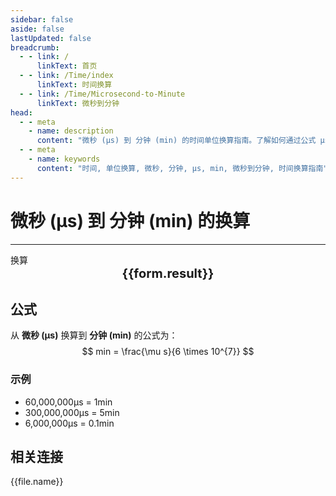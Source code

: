 ```yaml
---
sidebar: false
aside: false
lastUpdated: false
breadcrumb:
  - - link: /
      linkText: 首页
  - - link: /Time/index
      linkText: 时间换算
  - - link: /Time/Microsecond-to-Minute
      linkText: 微秒到分钟
head:
  - - meta
    - name: description
      content: "微秒 (μs) 到 分钟 (min) 的时间单位换算指南。了解如何通过公式 μs ÷ 60,000,000 换算为分钟。"
  - - meta
    - name: keywords
      content: "时间, 单位换算, 微秒, 分钟, μs, min, 微秒到分钟, 时间换算指南"
---
```

# 微秒 (μs) 到 分钟 (min) 的换算

---
<script setup>
import { onMounted, reactive, inject, ref } from 'vue'
import { NButton,NForm ,NFormItem,NInput,NInputNumber,NSelect,NCard,useMessage,NGrid ,NGi  } from 'naive-ui'
import { defineClientComponent } from 'vitepress'
import { Time } from '../../files';

const convert = inject('convert')

const form = reactive({
  number: null,
  result: '',
})

const convertHandler = () => {
  if (form.number !== null && !isNaN(form.number)) {
    const convertedValue = parseFloat(form.number) / 60000000
    form.result = `${form.number}μs = ${convertedValue.toFixed(10)}min`
  } else {
    form.result = '请输入有效的数值。'
  }
}
</script>

<n-form size="large" :model="form">
  <n-form-item label="微秒 (μs)">
    <n-input-number v-model:value="form.number" placeholder="输入微秒" style="width: 100%" />
  </n-form-item>
  <n-form-item>
    <n-button type="info" @click="convertHandler" block>换算</n-button>
  </n-form-item>
</n-form>

<n-card  embedded :bordered="false" hoverable>
  <div  style="text-align:center;font-size:20px;">
    <strong>{{form.result}}</strong>
  </div>
</n-card>

## 公式

从 **微秒 (μs)** 换算到 **分钟 (min)** 的公式为：
$$ min = \frac{\mu s}{6 \times 10^{7}} $$

### 示例
- 60,000,000μs = 1min
- 300,000,000μs = 5min
- 6,000,000μs = 0.1min
## 相关连接
<n-grid x-gap="12" :cols="2">
  <n-gi v-for="(file, index) in Time" :key="index">
    <n-button
      text
      tag="a"
      :href="file.path"
      type="info"
    >
      {{file.name}}
    </n-button>
  </n-gi>
</n-grid>
